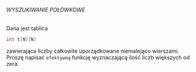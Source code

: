 ###### WYSZUKIWANIE POŁÓWKOWE

Dana jest tablica

```C
int t[N][N] 
```

zawierająca liczby całkowite uporządkowane 
niemalejąco wierszami. Proszę napisać `efektywną` funkcję wyznaczającą ilość
liczb większych od zera.

